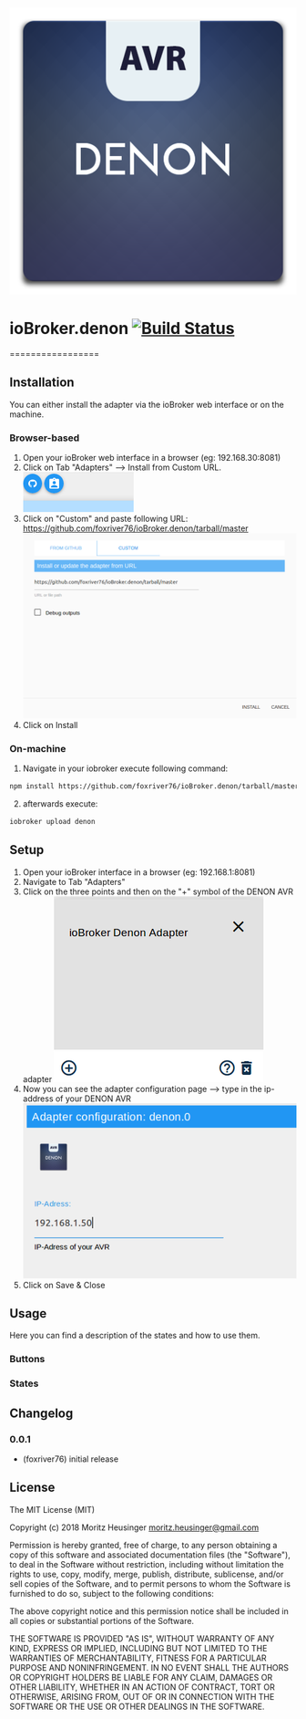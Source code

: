 ![Logo](admin/denon.png)

# ioBroker.denon [![Build Status](https://travis-ci.org/foxriver76/ioBroker.denon.svg?branch=master)](https://travis-ci.org/foxriver76/ioBroker.denon)
=================
## Installation
You can either install the adapter via the ioBroker web interface or on the machine.

### Browser-based
1. Open your ioBroker web interface in a browser (eg: 192.168.30:8081)
2. Click on Tab "Adapters" --> Install from Custom URL.
![Custom URL](/documentation/installFromCustomURL.png)
3. Click on "Custom" and paste following URL:
https://github.com/foxriver76/ioBroker.denon/tarball/master
![Paste URL](/documentation/urlInInputField.png)
4. Click on Install

### On-machine
1. Navigate in your iobroker execute following command: 
```bash
npm install https://github.com/foxriver76/ioBroker.denon/tarball/master
```
2. afterwards execute:
```bash
iobroker upload denon
```

## Setup
1. Open your ioBroker interface in a browser (eg: 192.168.1:8081)
2. Navigate to Tab "Adapters"
3. Click on the three points and then on the "+" symbol of the DENON AVR adapter
![Add Adapter](/documentation/plusAddAdapter.png)
4. Now you can see the adapter configuration page --> type in the ip-address of your DENON AVR
![Adapter Configuration](/documentation/fillInIp.png)
5. Click on Save & Close

## Usage
Here you can find a description of the states and how to use them.

### Buttons

### States
 
## Changelog

### 0.0.1
* (foxriver76) initial release

## License
The MIT License (MIT)

Copyright (c) 2018 Moritz Heusinger <moritz.heusinger@gmail.com>

Permission is hereby granted, free of charge, to any person obtaining a copy
of this software and associated documentation files (the "Software"), to deal
in the Software without restriction, including without limitation the rights
to use, copy, modify, merge, publish, distribute, sublicense, and/or sell
copies of the Software, and to permit persons to whom the Software is
furnished to do so, subject to the following conditions:

The above copyright notice and this permission notice shall be included in
all copies or substantial portions of the Software.

THE SOFTWARE IS PROVIDED "AS IS", WITHOUT WARRANTY OF ANY KIND, EXPRESS OR
IMPLIED, INCLUDING BUT NOT LIMITED TO THE WARRANTIES OF MERCHANTABILITY,
FITNESS FOR A PARTICULAR PURPOSE AND NONINFRINGEMENT. IN NO EVENT SHALL THE
AUTHORS OR COPYRIGHT HOLDERS BE LIABLE FOR ANY CLAIM, DAMAGES OR OTHER
LIABILITY, WHETHER IN AN ACTION OF CONTRACT, TORT OR OTHERWISE, ARISING FROM,
OUT OF OR IN CONNECTION WITH THE SOFTWARE OR THE USE OR OTHER DEALINGS IN
THE SOFTWARE.

